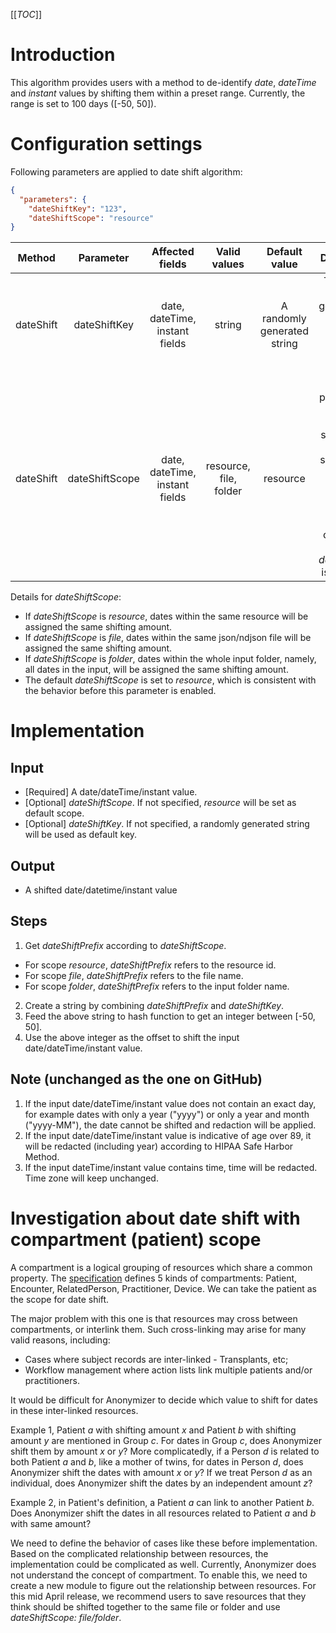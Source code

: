 [[_TOC_]]

# Introduction
This algorithm provides users with a method to de-identify _date_, _dateTime_ and _instant_ values by shifting them within a preset range.
Currently, the range is set to 100 days ([-50, 50]).

# Configuration settings
Following parameters are applied to date shift algorithm:
```json
{
  "parameters": {
    "dateShiftKey": "123",
    "dateShiftScope": "resource"
}
```

|Method|Parameter|Affected fields|Valid values|Default value|Description
|:-:|:-:|:-:|:-:|:-:|:-:|
|dateShift|dateShiftKey|date, dateTime, instant fields|string|A randomly generated string|This key is used to generate the shifting amount in the date shift algorithm. 
|dateShift|dateShiftScope|date, dateTime, instant fields|resource, file, folder|resource|This parameter is used to select the scope. Data within the same scope will be assigned the same shifting amount. It only works when _dateShiftKey_ is provided.

Details for _dateShiftScope_:
- If _dateShiftScope_ is _resource_, dates within the same resource will be assigned the same shifting amount. 
- If _dateShiftScope_ is _file_, dates within the same json/ndjson file will be assigned the same shifting amount.
- If _dateShiftScope_ is _folder_, dates within the whole input folder, namely, all dates in the input, will be assigned the same shifting amount.
- The default _dateShiftScope_ is set to _resource_, which is consistent with the behavior before this parameter is enabled.

# Implementation

## Input
- [Required] A date/dateTime/instant value.
- [Optional] _dateShiftScope_. If not specified, _resource_ will be set as default scope.
- [Optional] _dateShiftKey_. If not specified, a randomly generated string will be used as default key.

## Output
* A shifted date/datetime/instant value

## Steps
1. Get _dateShiftPrefix_ according to _dateShiftScope_.
- For scope _resource_, _dateShiftPrefix_ refers to the resource id.
- For scope _file_, _dateShiftPrefix_ refers to the file name.
- For scope _folder_, _dateShiftPrefix_ refers to the input folder name.
2. Create a string by combining _dateShiftPrefix_ and _dateShiftKey_.
3. Feed the above string to hash function to get an integer between [-50, 50]. 
4. Use the above integer as the offset to shift the input date/dateTime/instant value.

## Note (unchanged as the one on GitHub)
1. If the input date/dateTime/instant value does not contain an exact day, for example dates with only a year ("yyyy") or only a year and month ("yyyy-MM"), the date cannot be shifted and redaction will be applied.
2. If the input date/dateTime/instant value is indicative of age over 89, it will be redacted (including year) according to HIPAA Safe Harbor Method.
3. If the input dateTime/instant value contains time, time will be redacted. Time zone will keep unchanged.

# Investigation about date shift with compartment (patient) scope
A compartment is a logical grouping of resources which share a common property.
The [specification](https://www.hl7.org/fhir/compartmentdefinition.html) defines 5 kinds of compartments: Patient, Encounter, RelatedPerson, Practitioner, Device.
We can take the patient as the scope for date shift.

The major problem with this one is that resources may cross between compartments, or interlink them.
Such cross-linking may arise for many valid reasons, including: 
- Cases where subject records are inter-linked - Transplants, etc; 
- Workflow management where action lists link multiple patients and/or practitioners.

It would be difficult for Anonymizer to decide which value to shift for dates in these inter-linked resources.

Example 1, Patient _a_ with shifting amount _x_ and Patient _b_ with shifting amount _y_ are mentioned in Group _c_.
For dates in Group _c_, does Anonymizer shift them by amount _x_ or _y_?
More complicatedly, if a Person _d_ is related to both Patient _a_ and _b_, like a mother of twins, for dates in Person _d_, does Anonymizer shift the dates with amount _x_ or _y_?
If we treat Person _d_ as an individual, does Anonymizer shift the dates by an independent amount _z_?

Example 2, in Patient's definition, a Patient _a_ can link to another Patient _b_.
Does Anonymizer shift the dates in all resources related to Patient _a_ and _b_ with same amount?

We need to define the behavior of cases like these before implementation.
Based on the complicated relationship between resources, the implementation could be complicated as well.
Currently, Anonymizer does not understand the concept of compartment.
To enable this, we need to create a new module to figure out the relationship between resources.
For this mid April release, we recommend users to save resources that they think should be shifted together to the same file or folder and use _dateShiftScope: file/folder_.